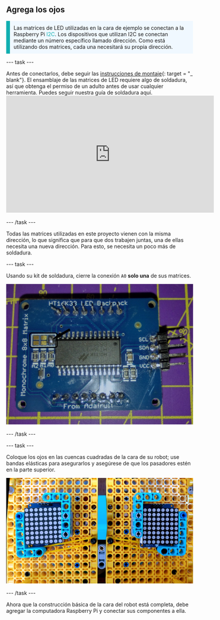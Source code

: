 ## Agrega los ojos

<p style="border-left: solid; border-width:10px; border-color: #0faeb0; background-color: aliceblue; padding: 10px;">Las matrices de LED utilizadas en la cara de ejemplo se conectan a la Raspberry Pi <span style="color: #0faeb0">I2C</span>. Los dispositivos que utilizan I2C se conectan mediante un número específico llamado dirección. Como está utilizando dos matrices, cada una necesitará su propia dirección. </p>

--- task ---

Antes de conectarlos, debe seguir las [instrucciones de montaje](https://learn.adafruit.com/adafruit-led-backpack/0-8-8x8-matrix-assembly){: target = "_ blank"}. El ensamblaje de las matrices de LED requiere algo de soldadura, así que obtenga el permiso de un adulto antes de usar cualquier herramienta. Puedes seguir nuestra guía de soldadura aquí. <iframe width="560" height="315" src="https://www.youtube.com/embed/8Z-2wPWGnqE" title="Reproductor de video de YouTube" frameborder="0" allow="accelerometer; autoplay; clipboard-write; encrypted-media; gyroscope; picture-in-picture" allowfullscreen mark="crwd-mark"></iframe>

--- /task ---

Todas las matrices utilizadas en este proyecto vienen con la misma dirección, lo que significa que para que dos trabajen juntas, una de ellas necesita una nueva dirección. Para esto, se necesita un poco más de soldadura.

--- task ---

Usando su kit de soldadura, cierre la conexión `A0` **solo una** de sus matrices.

![Imágenes de los tableros soldados y sin soldar.](images/A0-soldering.jpg)

--- /task ---

--- task ---

Coloque los ojos en las cuencas cuadradas de la cara de su robot; use bandas elásticas para asegurarlos y asegúrese de que los pasadores estén en la parte superior.

![Imagen que muestra matrices de 8 por 8 montadas en la cara de LEGO®.](images/array_eyes.jpg)

--- /task ---

Ahora que la construcción básica de la cara del robot está completa, debe agregar la computadora Raspberry Pi y conectar sus componentes a ella.
